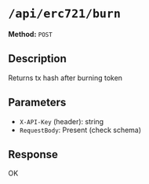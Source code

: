 # `/api/erc721/burn`

**Method:** `POST`  

## Description
Returns tx hash after burning token



## Parameters
- `X-API-Key` (header): string
- `RequestBody`: Present (check schema)

## Response
OK
